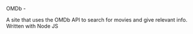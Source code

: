 
OMDb -

A site that uses the OMDb API to search for movies and give relevant info.
Written with Node JS